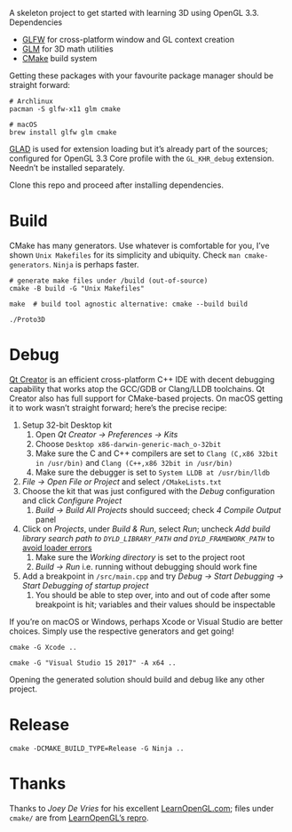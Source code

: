 A skeleton project to get started with learning 3D using OpenGL 3.3.  Dependencies

* [GLFW][] for cross-platform window and GL context creation
* [GLM][] for 3D math utilities
* [CMake][] build system

Getting these packages with your favourite package manager should be straight forward:

``` shell
# Archlinux
pacman -S glfw-x11 glm cmake

# macOS
brew install glfw glm cmake
```

[GLAD][] is used for extension loading but it’s already part of the sources; configured for OpenGL 3.3 Core profile with the `GL_KHR_debug` extension.  Needn’t be installed separately.

Clone this repo and proceed after installing dependencies.

# Build

CMake has many generators.  Use whatever is comfortable for you, I’ve shown `Unix Makefiles` for its simplicity and ubiquity.  Check `man cmake-generators`.  `Ninja` is perhaps faster.

``` shell
# generate make files under /build (out-of-source)
cmake -B build -G "Unix Makefiles"

make  # build tool agnostic alternative: cmake --build build

./Proto3D
```

# Debug

[Qt Creator][] is an efficient cross-platform C++ IDE with decent debugging capability that works atop the GCC/GDB or Clang/LLDB toolchains.  Qt Creator also has full support for CMake-based projects.  On macOS getting it to work wasn’t straight forward; here’s the precise recipe:

1. Setup 32-bit Desktop kit
    1. Open _Qt Creator -> Preferences -> Kits_
    2. Choose `Desktop x86-darwin-generic-mach_o-32bit`
    3. Make sure the C and C++ compilers are set to `Clang (C,x86 32bit in /usr/bin)` and `Clang (C++,x86 32bit in /usr/bin)`
    4. Make sure the debugger is set to `System LLDB at /usr/bin/lldb`
2. _File -> Open File or Project_ and select `/CMakeLists.txt`
3. Choose the kit that was just configured with the _Debug_ configuration and click _Configure Project_
    1. _Build -> Build All Projects_ should succeed; check _4 Compile Output_ panel
4. Click on _Projects_, under _Build & Run_, select _Run_; uncheck _Add build library search path to `DYLD_LIBRARY_PATH` and `DYLD_FRAMEWORK_PATH`_ to [avoid loader errors][qt-macos-dbg-quirk]
    1. Make sure the _Working directory_ is set to the project root
    2. _Build -> Run_ i.e. running without debugging should work fine
5. Add a breakpoint in `/src/main.cpp` and try _Debug -> Start Debugging -> Start Debugging of startup project_
    1. You should be able to step over, into and out of code after some breakpoint is hit; variables and their values should be inspectable

If you’re on macOS or Windows, perhaps Xcode or Visual Studio are better choices.  Simply use the respective generators and get going!

``` shell
cmake -G Xcode ..

cmake -G "Visual Studio 15 2017" -A x64 ..
```

Opening the generated solution should build and debug like any other project.

# Release

``` shell
cmake -DCMAKE_BUILD_TYPE=Release -G Ninja ..
```

# Thanks

Thanks to _Joey De Vries_ for his excellent [LearnOpenGL.com][]; files under `cmake/` are from [LearnOpenGL’s repro][learn-opengl-repo].


[GLFW]: https://www.glfw.org/
[GLM]: https://github.com/g-truc/glm
[CMake]: https://cmake.org/
[GLAD]: https://github.com/Dav1dde/glad
[LearnOpenGL.com]: https://learnopengl.com/
[learn-opengl-repo]: https://github.com/JoeyDeVries/LearnOpenGL
[Qt Creator]: https://www.qt.io/offline-installers
[qt-macos-dbg-quirk]: https://stackoverflow.com/q/38131011/183120

